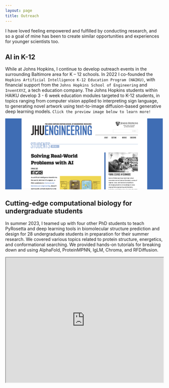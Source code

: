 ```yaml
---
layout: page
title: Outreach
---
```


I have loved feeling empowered and fulfilled by conducting research, and so a goal of mine has been to create similar opportunities and experiences for younger scientists too.

## AI in K-12

While at Johns Hopkins, I continue to develop outreach events in the surrounding Baltimore area for K – 12 schools. In 2022 I co-founded the `Hopkins Artificial Intelligence K-12 Education Program (HAIKU)`, with financial support from the `Johns Hopkins School of Engineering` and `InventXYZ`, a tech education company. The Johns Hopkins students within HAIKU develop 3 - 6 week education modules targeted to K-12 students, in topics ranging from computer vision applied to interpreting sign language, to generating novel artwork using text-to-image diffusion-based generative deep learning models. `Click the preview image below to learn more!`

[![Preview Image](outreach_preview.png)](https://engineering.jhu.edu/magazine/2022/05/solving-real-world-problems-with-ai/)

## Cutting-edge computational biology for undergraduate students

In summer 2023, I teamed up with four other PhD students to teach PyRosetta and deep learning tools in biomolecular structure prediction and design for 28 undergraduate students in preparation for their summer research. We covered various topics related to protein structure, energetics, and conformational searching. We provided hands-on tutorials for breaking down and using AlphaFold, ProteinMPNN, IgLM, Chroma, and RFDiffusion.

<iframe src="https://twitter.com/jeffreyjgray/status/1667242578209820672" width="100%" height="400px"></iframe>
